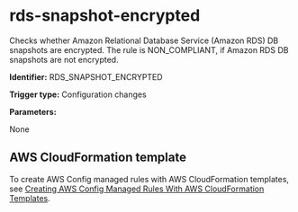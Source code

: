 # rds\-snapshot\-encrypted<a name="rds-snapshot-encrypted"></a>

Checks whether Amazon Relational Database Service \(Amazon RDS\) DB snapshots are encrypted\. The rule is NON\_COMPLIANT, if Amazon RDS DB snapshots are not encrypted\.

**Identifier:** RDS\_SNAPSHOT\_ENCRYPTED

**Trigger type:** Configuration changes

**Parameters:**

 None  

## AWS CloudFormation template<a name="w22aac11c29c17d245c13"></a>

To create AWS Config managed rules with AWS CloudFormation templates, see [Creating AWS Config Managed Rules With AWS CloudFormation Templates](aws-config-managed-rules-cloudformation-templates.md)\.